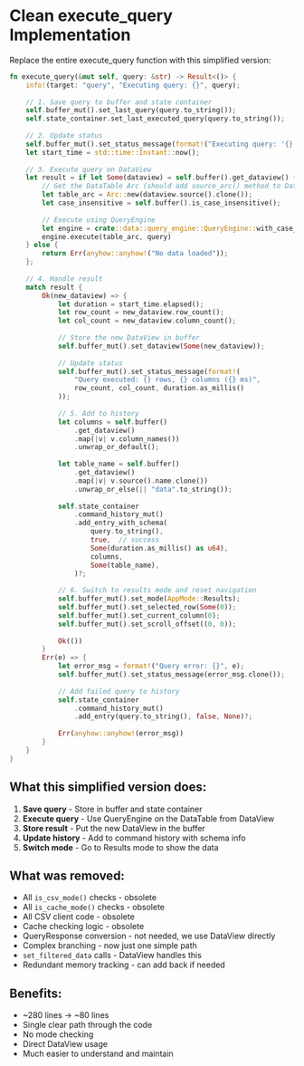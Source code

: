 # Clean execute_query Implementation

Replace the entire execute_query function with this simplified version:

```rust
fn execute_query(&mut self, query: &str) -> Result<()> {
    info!(target: "query", "Executing query: {}", query);
    
    // 1. Save query to buffer and state container
    self.buffer_mut().set_last_query(query.to_string());
    self.state_container.set_last_executed_query(query.to_string());
    
    // 2. Update status
    self.buffer_mut().set_status_message(format!("Executing query: '{}'...", query));
    let start_time = std::time::Instant::now();
    
    // 3. Execute query on DataView
    let result = if let Some(dataview) = self.buffer().get_dataview() {
        // Get the DataTable Arc (should add source_arc() method to DataView to avoid cloning)
        let table_arc = Arc::new(dataview.source().clone());
        let case_insensitive = self.buffer().is_case_insensitive();
        
        // Execute using QueryEngine
        let engine = crate::data::query_engine::QueryEngine::with_case_insensitive(case_insensitive);
        engine.execute(table_arc, query)
    } else {
        return Err(anyhow::anyhow!("No data loaded"));
    };
    
    // 4. Handle result
    match result {
        Ok(new_dataview) => {
            let duration = start_time.elapsed();
            let row_count = new_dataview.row_count();
            let col_count = new_dataview.column_count();
            
            // Store the new DataView in buffer
            self.buffer_mut().set_dataview(Some(new_dataview));
            
            // Update status
            self.buffer_mut().set_status_message(format!(
                "Query executed: {} rows, {} columns ({} ms)",
                row_count, col_count, duration.as_millis()
            ));
            
            // 5. Add to history
            let columns = self.buffer()
                .get_dataview()
                .map(|v| v.column_names())
                .unwrap_or_default();
            
            let table_name = self.buffer()
                .get_dataview()
                .map(|v| v.source().name.clone())
                .unwrap_or_else(|| "data".to_string());
            
            self.state_container
                .command_history_mut()
                .add_entry_with_schema(
                    query.to_string(),
                    true,  // success
                    Some(duration.as_millis() as u64),
                    columns,
                    Some(table_name),
                )?;
            
            // 6. Switch to results mode and reset navigation
            self.buffer_mut().set_mode(AppMode::Results);
            self.buffer_mut().set_selected_row(Some(0));
            self.buffer_mut().set_current_column(0);
            self.buffer_mut().set_scroll_offset((0, 0));
            
            Ok(())
        }
        Err(e) => {
            let error_msg = format!("Query error: {}", e);
            self.buffer_mut().set_status_message(error_msg.clone());
            
            // Add failed query to history
            self.state_container
                .command_history_mut()
                .add_entry(query.to_string(), false, None)?;
            
            Err(anyhow::anyhow!(error_msg))
        }
    }
}
```

## What this simplified version does:

1. **Save query** - Store in buffer and state container
2. **Execute query** - Use QueryEngine on the DataTable from DataView
3. **Store result** - Put the new DataView in the buffer
4. **Update history** - Add to command history with schema info
5. **Switch mode** - Go to Results mode to show the data

## What was removed:

- All `is_csv_mode()` checks - obsolete
- All `is_cache_mode()` checks - obsolete  
- All CSV client code - obsolete
- Cache checking logic - obsolete
- QueryResponse conversion - not needed, we use DataView directly
- Complex branching - now just one simple path
- `set_filtered_data` calls - DataView handles this
- Redundant memory tracking - can add back if needed

## Benefits:

- ~280 lines → ~80 lines
- Single clear path through the code
- No mode checking
- Direct DataView usage
- Much easier to understand and maintain